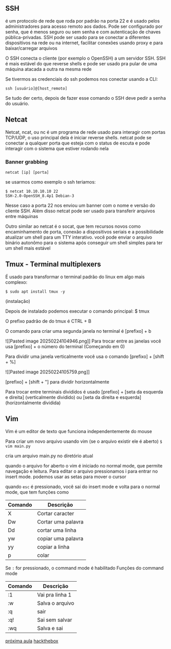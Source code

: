 ## SSH

é um protocolo de rede que roda por padrão na porta 22 e é usado pelos administradores para acesso remoto aos dados. Pode ser configurado por senha, que é menos seguro ou sem senha e com autenticação de chaves pública-privadas.  SSH pode ser usado para se conectar a diferentes dispositivos na rede ou na internet, facilitar conexões usando proxy e para baixar/carregar arquivos

O SSH conecta o cliente (por exemplo o OpenSSH) a um servidor SSH. SSH é mais estável do que reverse shells e pode ser usado pra pular de uma máquina atacada a outra na mesma rede

Se tivermos as credenciais do ssh podemos nos conectar usando a CLI:

	ssh [usuário]@[host_remoto]

Se tudo der certo, depois de fazer esse comando o SSH deve pedir a senha do usuário.

## Netcat

Netcat, ncat, ou nc é um programa de rede usado para interagir com portas TCP/UDP, o uso principal dela é iniciar reverse shells. netcat pode se conectar a qualquer porta que esteja com o status de escuta e pode interagir com o sistema que estiver rodando nela

### Banner grabbing

	netcat [ip] [porta]


se usarmos como exemplo o ssh teriamos:

	$ netcat 10.10.10.10 22
	SSH-2.0-OpenSSH_8.4p1 Debian-3

Nesse caso a porta 22 nos enviou um banner com o nome e versão do cliente SSH. Além disso netcat pode ser usado para transferir arquivos entre máquinas

Outro similar ao netcat é o socat, que tem recursos novos como encaminhamento de porta, conexão a dispositivos seriais e a possibilidade atualizar um shell para um TTY interativo. você pode enviar o arquivo binário autonômo para o sistema após conseguir um shell simples para ter um shell mais estável

## Tmux - Terminal multiplexers

É usado para transformar o terminal padrão do linux em algo mais complexo:

	$ sudo apt install tmux -y
(instalação)

Depois de instalado podemos executar o comando principal: 
	$ tmux

O prefixo padrão de do tmux é CTRL + B

O comando para criar uma segunda janela no terminal é [prefixo] + b

![[Pasted image 20250224104946.png]]
Para trocar entre as janelas você usa [prefixo] + o número do terminal (Começando em 0)

Para dividir uma janela verticalmente você usa o comando [prefixo] + [shift + %]

![[Pasted image 20250224105759.png]]

[prefixo] + [shift + "] para dividir horizontalmente

Para trocar entre terminais divididos é usado [prefixo] + [seta da esquerda e direita] (verticalmente dividido) ou [seta da direita e esquerda] (horizontalmente dividida)

## Vim

Vim é um editor de texto que funciona independentemente do mouse

Para criar um novo arquivo usando vim (se o arquivo existir ele é aberto)
	`$ vim main.py`

cria um arquivo main.py no diretório atual

quando o arquivo for aberto o vim é iniciado no normal mode, que permite navegação e leitura. Para editar o arquivo pressionamos i para entrar no insert mode. podemos usar as setas para mover o cursor

quando `esc` é pressionado, você sai do insert mode e volta para o normal mode, que tem funções como


| Comando | Descrição          |
| ------- | ------------------ |
| X       | Cortar caracter    |
| Dw      | Cortar uma palavra |
| Dd      | cortar uma linha   |
| yw      | copiar uma palavra |
| yy      | copiar a linha     |
| p       | colar              |
Se `:` for pressionado, o command mode é habilitado
Funções do command mode


| Comando | Descrição       |
| ------- | --------------- |
| :1      | Vai pra linha 1 |
| :w      | Salva o arquivo |
| :q      | sair            |
| :q!     | Sai sem salvar  |
| :wq     | Salva e sai     |

[próxima aula](6_Scanning.md)
[hackthebox](../../README.md)

